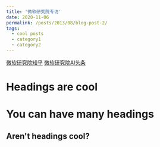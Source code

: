 ```yaml
---
title: '微软研究院专访'
date: 2020-11-06
permalink: /posts/2013/08/blog-post-2/
tags:
  - cool posts
  - category1
  - category2
---
```


[微软研究院知乎](https://www.zhihu.com/question/420083383/answer/1562148102)
[微软研究院AI头条](https://matpool.com/blog/5fa75141505b8f0011aeb169/)

Headings are cool
======

You can have many headings
======

Aren't headings cool?
------